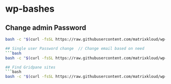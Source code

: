 # wp-bashes

## Change admin Password
```bash
bash -c "$(curl -fsSL https://raw.githubusercontent.com/matrixkloud/wp-bashes/main/admin-pass.sh)"

## Single user Password change  // Change email based on need
```bash
bash -c "$(curl -fsSL https://raw.githubusercontent.com/matrixkloud/wp-bashes/main/single-user-pass.sh)" -- 'user@email.com'

## Find Gridpane sites
```bash
bash -c "$(curl -fsSL https://raw.githubusercontent.com/matrixkloud/wp-bashes/main/find-gp-sites.sh)"

